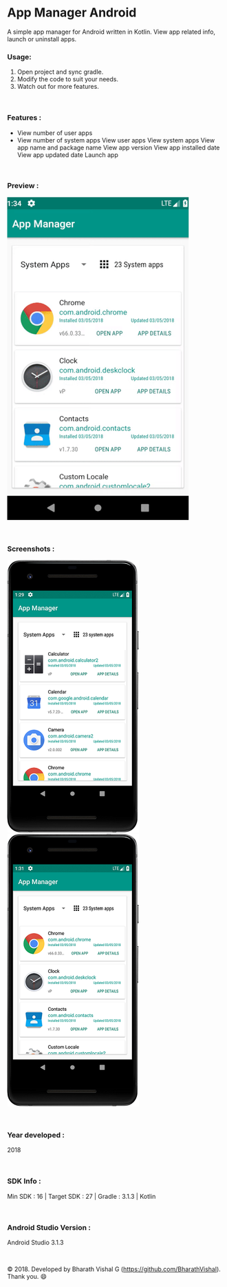 # App Manager Android
A simple app manager for Android written in Kotlin. View app related info, launch or uninstall apps.


### Usage:
1. Open project and sync gradle.
2. Modify the code to suit your needs.
3. Watch out for more features.

&nbsp;
### Features :
- View number of user apps
- View number of system apps
View user apps
View system apps
View app name and package name
View app version
View app installed date
View app updated date
Launch app 


&nbsp;
### Preview : 
![Preview](https://github.com/BharathVishal/App-Manager-Android/blob/master/Preview/PreviewGif.gif)


&nbsp;
### Screenshots : 
![Screenshot 1](https://github.com/BharathVishal/App-Manager-Android/blob/master/Screenshots/1.png?s=20)
![Screenshot 2](https://github.com/BharathVishal/App-Manager-Android/blob/master/Screenshots/2.png?s=20)



&nbsp;
### Year developed : 
2018


&nbsp;

### SDK Info : 
Min SDK : 16  | Target SDK : 27 | Gradle : 3.1.3  | Kotlin

&nbsp;


### Android Studio Version : 
Android Studio 3.1.3


&nbsp;

© 2018. Developed by Bharath Vishal G (https://github.com/BharathVishal).
Thank you. :smile:
